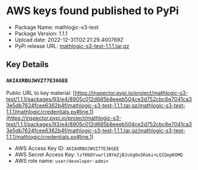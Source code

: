 # AWS keys found published to PyPi

* Package Name: mathlogic-s3-test
* Package Version: 1.1.1
* Upload date: 2022-12-31T02:21:29.400769Z
* PyPi release URL: [mathlogic-s3-test-1.1.1.tar.gz](https://files.pythonhosted.org/packages/93/e4/8905c012d685b8eeeb504ce2d752cbc6e7041ca33e5db7624fcee6362b4f/mathlogic-s3-test-1.1.1.tar.gz)

## Key Details

### `AKIAXRBUJWVZ77E36GEE`

Public URL to key material: [https://inspector.pypi.io/project/mathlogic-s3-test/1.1.1/packages/93/e4/8905c012d685b8eeeb504ce2d752cbc6e7041ca33e5db7624fcee6362b4f/mathlogic-s3-test-1.1.1.tar.gz/mathlogic-s3-test-1.1.1/mathlogic/credentials.py#line.1](https://inspector.pypi.io/project/mathlogic-s3-test/1.1.1/packages/93/e4/8905c012d685b8eeeb504ce2d752cbc6e7041ca33e5db7624fcee6362b4f/mathlogic-s3-test-1.1.1.tar.gz/mathlogic-s3-test-1.1.1/mathlogic/credentials.py#line.1)

* AWS Access Key ID: `AKIAXRBUJWVZ77E36GEE`
* AWS Secret Access Key: `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` 
* AWS role name: `user/developer-admin`
